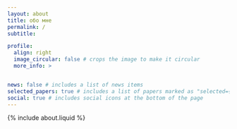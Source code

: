 ```yaml
---
layout: about
title: обо мне
permalink: /
subtitle: 

profile:
  align: right
  image_circular: false # crops the image to make it circular
  more_info: >


news: false # includes a list of news items
selected_papers: true # includes a list of papers marked as "selected={true}"
social: true # includes social icons at the bottom of the page
---
```


<!-- About -->
{% include about.liquid %}
